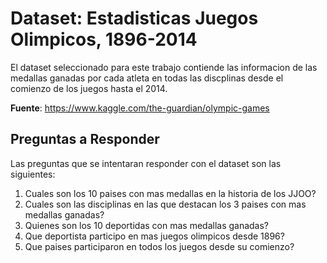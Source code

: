 # Dataset: Estadisticas Juegos Olimpicos, 1896-2014

 El dataset seleccionado para este trabajo contiende las informacion de las medallas ganadas por cada atleta en todas las discplinas desde el comienzo de los juegos hasta el 2014. 

**Fuente**: https://www.kaggle.com/the-guardian/olympic-games


## Preguntas a Responder
Las preguntas que se intentaran responder con el dataset son las siguientes:
 
   1. Cuales son los 10 paises con mas medallas en la historia de los JJOO?
   2. Cuales son las disciplinas en las que destacan los 3 paises con mas medallas ganadas?
   3. Quienes son los 10 deportidas con mas medallas ganadas?
   4. Que deportista participo en mas juegos olimpicos desde 1896?
   5. Que paises participaron en todos los juegos desde su comienzo?
